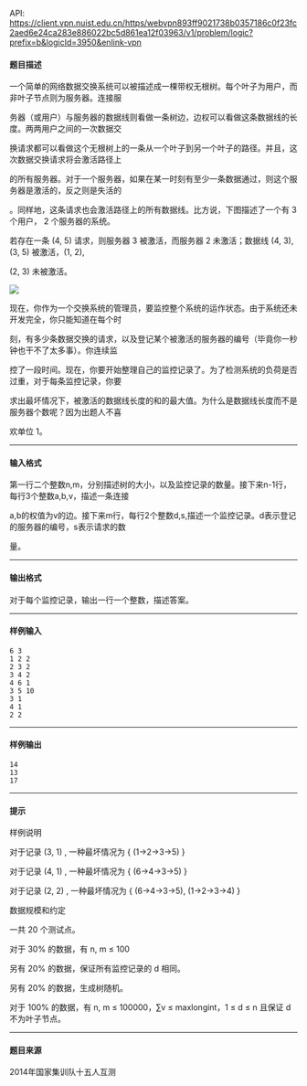 API: https://client.vpn.nuist.edu.cn/https/webvpn893ff9021738b0357186c0f23fc2aed6e24ca283e886022bc5d861ea12f03963/v1/problem/logic?prefix=b&logicId=3950&enlink-vpn

#### 题目描述

一个简单的网络数据交换系统可以被描述成一棵带权无根树。每个叶子为用户，而非叶子节点则为服务器。连接服

务器（或用户）与服务器的数据线则看做一条树边，边权可以看做这条数据线的长度。两两用户之间的一次数据交

换请求都可以看做这个无根树上的一条从一个叶子到另一个叶子的路径。并且，这次数据交换请求将会激活路径上

的所有服务器。对于一个服务器，如果在某一时刻有至少一条数据通过，则这个服务器是激活的，反之则是失活的

。同样地，这条请求也会激活路径上的所有数据线。比方说，下图描述了一个有 3 个用户， 2 个服务器的系统。

若存在一条 (4, 5) 请求，则服务器 3 被激活，而服务器 2 未激活；数据线 (4, 3), (3, 5) 被激活，(1, 2), 

(2, 3) 未被激活。

![](../file/3950_0.png)

现在，你作为一个交换系统的管理员，要监控整个系统的运作状态。由于系统还未开发完全，你只能知道在每个时

刻，有多少条数据交换的请求，以及登记某个被激活的服务器的编号（毕竟你一秒钟也干不了太多事）。你连续监

控了一段时间。现在，你要开始整理自己的监控记录了。为了检测系统的负荷是否过重，对于每条监控记录，你要

求出最坏情况下，被激活的数据线长度的和的最大值。为什么是数据线长度而不是服务器个数呢？因为出题人不喜

欢单位 1。

---

#### 输入格式

第一行二个整数n,m，分别描述树的大小，以及监控记录的数量。接下来n-1行，每行3个整数a,b,v，描述一条连接

a,b的权值为v的边。接下来m行，每行2个整数d,s,描述一个监控记录。d表示登记的服务器的编号，s表示请求的数

量。

---

#### 输出格式

对于每个监控记录，输出一行一个整数，描述答案。

---

#### 样例输入
```
6 3
1 2 2
2 3 2
3 4 2
4 6 1
3 5 10
3 1
4 1
2 2
```

---

#### 样例输出
```
14
13
17
```

---

#### 提示

样例说明

对于记录 (3, 1) , 一种最坏情况为 { (1->2->3->5) }

对于记录 (4, 1) , 一种最坏情况为 { (6->4->3->5) }

对于记录 (2, 2) , 一种最坏情况为 { (6->4->3->5), (1->2->3->4) }

数据规模和约定

一共 20 个测试点。

对于 30% 的数据，有 n, m ≤ 100

另有 20% 的数据，保证所有监控记录的 d 相同。

另有 20% 的数据，生成树随机。

对于 100% 的数据，有 n, m ≤ 100000，∑v ≤ maxlongint，1 ≤ d ≤ n 且保证 d 不为叶子节点。

---

#### 题目来源

2014年国家集训队十五人互测